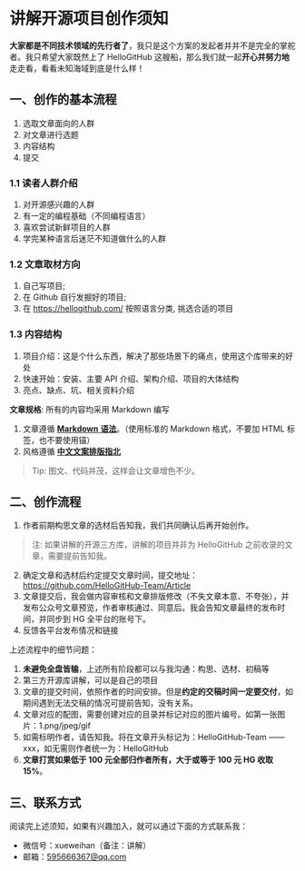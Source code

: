 # 讲解开源项目创作须知

**大家都是不同技术领域的先行者了**，我只是这个方案的发起者并并不是完全的掌舵者。我只希望大家既然上了 HelloGitHub 这艘船，那么我们就一起**开心并努力地**走走看，看看未知海域到底是什么样！

## 一、创作的基本流程
1. 选取文章面向的人群
2. 对文章进行选题
3. 内容结构
4. 提交

### 1.1 读者人群介绍
1. 对开源感兴趣的人群
2. 有一定的编程基础（不同编程语言）
3. 喜欢尝试新鲜项目的人群
4. 学完某种语言后迷茫不知道做什么的人群

### 1.2 文章取材方向
1. 自己写项目;
2. 在 Github 自行发掘好的项目;
3. 在 https://hellogithub.com/ 按照语言分类, 挑选合适的项目

### 1.3 内容结构
1. 项目介绍：这是个什么东西，解决了那些场景下的痛点，使用这个库带来的好处
2. 快速开始：安装、主要 API 介绍、架构介绍、项目的大体结构
3. 亮点、缺点、坑、相关资料介绍

**文章规格**: 所有的内容均采用 Markdown 编写

1. 文章遵循 [**Markdown** **语法**](https://github.com/younghz/Markdown)。（使用标准的 Markdown 格式，不要加 HTML 标签，也不要使用锚）
1. 风格遵循 [**中文文案排版指北**](https://github.com/sparanoid/chinese-copywriting-guidelines)
> Tip: 图文、代码并茂，这样会让文章增色不少。

## 二、创作流程

1. 作者前期构思文章的选材后告知我，我们共同确认后再开始创作。
> 注: 如果讲解的开源三方库，讲解的项目并非为 HelloGitHub 之前收录的文章，需要提前告知我。
2. 确定文章和选材后约定提交文章时间，提交地址：https://github.com/HelloGitHub-Team/Article
3. 文章提交后，我会做内容审核和文章排版修改（不失文章本意、不夸张），并发布公众号文章预览，作者审核通过、同意后。我会告知文章最终的发布时间，并同步到 HG 全平台的账号下。
4. 反馈各平台发布情况和链接

上述流程中的细节问题：

1. **未避免全盘皆输**，上述所有阶段都可以与我沟通：构思、选材、初稿等
2. 第三方开源库讲解，可以是自己的项目
3. 文章的提交时间，依照作者的时间安排。但是**约定的交稿时间一定要交付**，如期间遇到无法交稿的情况可提前告知，没有关系。
4. 文章对应的配图，需要创建对应的目录并标记对应的图片编号。如第一张图片：1.png/jpeg/gif
5. 如需标明作者，请告知我。将在文章开头标记为：HelloGitHub-Team —— xxx，如无需则作者统一为：HelloGitHub
6. **文章打赏如果低于 100 元全部归作者所有，大于或等于 100 元 HG 收取 15%**。


## 三、联系方式
阅读完上述须知，如果有兴趣加入，就可以通过下面的方式联系我：

- 微信号：xueweihan（备注：讲解）
- 邮箱：595666367@qq.com
